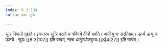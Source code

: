 ```yaml
---
index: 6.3.134
sutra: इकः सुञि

---
```

सुञ् निपातो गृह्यते। इगन्तरय सुञि परतो मन्त्रविषये दीर्घो भवति। अभी षु णः सखीनाम्। ऊर्ध्व ऊ षु ण ऊतये। सुञः [[8|3|107]] इति षत्वम्, नश्च धातुस्थोरुषुभ्यः [[8|4|27]] इति णत्वम्।